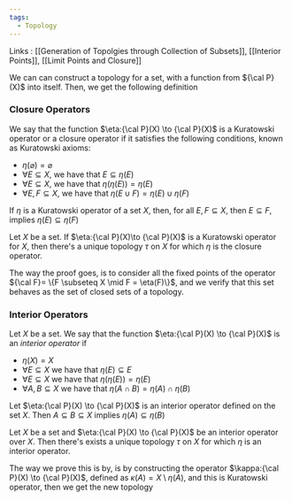```yaml
---
tags:
  - Topology
---
```

Links : [[Generation of Topolgies through Collection of Subsets]], [[Interior Points]], [[Limit Points and Closure]]

We can can construct a topology for a set, with a function from ${\cal P}(X)$ into itself. Then, we get the following definition

### Closure Operators

We say that the function $\eta:{\cal P}(X) \to {\cal P}(X)$ is a Kuratowski operator or a closure operator if it satisfies the following conditions, known as Kuratowski axioms:
- $\eta(\varnothing) = \varnothing$
- $\forall E\subseteq X$, we have that $E\subseteq \eta(E)$
- $\forall E\subseteq X$, we have that $\eta(\eta(E)) = \eta(E)$
- $\forall E, F\subseteq X$, we have that $\eta(E\cup F) = \eta(E) \cup \eta(F)$

If $\eta$ is a Kuratowski operator of a set $X$, then, for all $E, F \subseteq X$, then $E\subseteq F$, implies $\eta(E) \subseteq \eta(F)$

Let $X$ be a set. If $\eta:{\cal P}(X)\to {\cal P}(X)$ is a Kuratowski operator for $X$, then there's a unique topology $\tau$ on $X$ for which $\eta$ is the closure operator.

The way the proof goes, is to consider all the fixed points of the operator ${\cal F}= \{F \subseteq X \mid F = \eta(F)\}$, and we verify that this set behaves as the set of closed sets of a topology.

### Interior Operators

Let $X$ be a set. We say that the function $\eta:{\cal P}(X) \to {\cal P}(X)$ is an *interior operator* if
- $\eta(X) = X$
- $\forall E\subseteq X$ we have that $\eta(E) \subseteq E$
- $\forall E\subseteq X$ we have that $\eta(\eta(E)) = \eta(E)$
- $\forall A, B\subseteq X$ we have that $\eta(A\cap B) = \eta(A) \cap \eta(B)$

Let $\eta:{\cal P}(X) \to {\cal P}(X)$ is an interior operator defined on the set $X$. Then $A\subseteq B \subseteq X$ implies $\eta(A) \subseteq \eta(B)$

Let $X$ be a set and $\eta:{\cal P}(X) \to {\cal P}(X)$ be an interior operator over $X$. Then there's exists a unique topology $\tau$ on $X$ for which $\eta$ is an interior operator.

The way we prove this is by, is by constructing the operator $\kappa:{\cal P}(X) \to {\cal P}(X)$, defined as $\kappa(A) = X\setminus \eta(A)$, and this is Kuratowski operator, then we get the new topology


